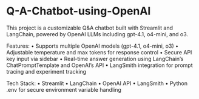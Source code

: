 # Q-A-Chatbot-using-OpenAI

This project is a customizable Q&A chatbot built with Streamlit and LangChain, powered by OpenAI LLMs including gpt-4.1, o4-mini, and o3.

Features:
	•	Supports multiple OpenAI models (gpt-4.1, o4-mini, o3)
	•	Adjustable temperature and max tokens for response control
	•	Secure API key input via sidebar
	•	Real-time answer generation using LangChain’s ChatPromptTemplate and OpenAI’s API
	•	LangSmith integration for prompt tracing and experiment tracking

Tech Stack:
	•	Streamlit
	•	LangChain
	•	OpenAI API
	•	LangSmith
	•	Python .env for secure environment variable handling
